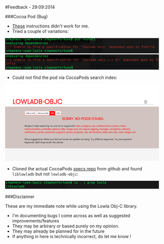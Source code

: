 #Feedback - 29:09:2014


###Cocoa Pod (Bug)

- [These](https://github.com/lowla/lowladb-objc#installation) instructions didn't work for me.
- Tried a couple of variations:

![Pod - Could Not Install 2](pod_could_not_install_2.png)
![Pod - Could Not Install 1](pod_could_not_install_1.png)

- Could not find the pod via CocoaPods search index:

![Pod - Could Not Find](pod_could_not_find.png)

- Cloned the actual CocoaPods [specs repo](https://github.com/CocoaPods/Specs) from github and found `liblowladb` but not `lowladb-objc`:

![Pod - Found Lowla Db](pod_found_liblowladb.png)




###Disclaimer

These are my immediate note while using the Lowla Obj-C library.

- I'm documenting bugs I come across as well as suggested improvements/features
- They may be arbirary or based purely on my opinion. 
- They may already be planned for in the future
- If anything in here is technically incorrect, do let me know !
